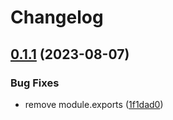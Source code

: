 # Changelog

## [0.1.1](https://github.com/cheminfo/rxn-parser/compare/v0.1.0...v0.1.1) (2023-08-07)


### Bug Fixes

* remove module.exports ([1f1dad0](https://github.com/cheminfo/rxn-parser/commit/1f1dad0922d21dde7ca593774d18950365a2c2bb))
